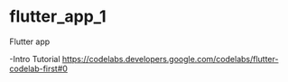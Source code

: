 # flutter_app_1
Flutter app

-Intro Tutorial https://codelabs.developers.google.com/codelabs/flutter-codelab-first#0
